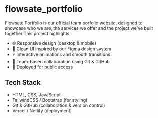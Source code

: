 # flowsate_portfolio
Flowsate Portfolio is our official team porfolio website, designed to showcase who we are, the services we offer and the project we've built together
This project highlights:
- 🌐 Responsive design (desktop & mobile)  
- 🎨 Clean UI inspired by our Figma design system  
- ⚡ Interactive animations and smooth transitions  
- 👥 Team-based collaboration using Git & GitHub  
- 🚀 Deployed for public access  

## Tech Stack
- HTML, CSS, JavaScript  
- TailwindCSS / Bootstrap (for styling)  
- Git & GitHub (collaboration & version control)  
- Vercel / Netlify (deployment)  

